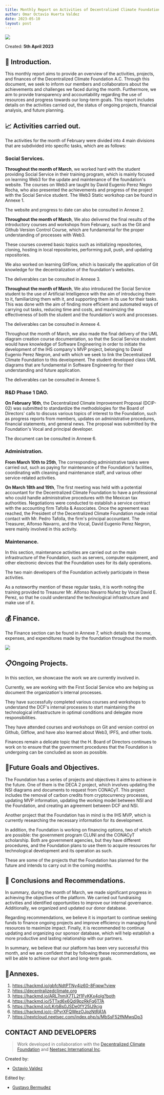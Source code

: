 ```yaml
---
title: Monthly Report on Activities of Decentralized Climate Foundation A.C. March 2023.
author: Omar Octavio Huerta Valdez
date: 2023-05-10
layout: post
---
```


![](/assets/marchreportEN/Img0.png)

Created: **5th April 2023**


## :beginner: Introduction.
This monthly report aims to provide an overview of the activities, projects, and finances of the Decentralized Climate Foundation A.C. Through this document, we seek to inform our members and collaborators about the achievements and challenges we faced during the month. Furthermore, we aim to provide transparency and accountability regarding the use of resources and progress towards our long-term goals. This report includes details on the activities carried out, the status of ongoing projects, financial analysis, and future planning.


## 📈 Activities carried out.

The activities for the month of February were divided into 4 main divisions that are subdivided into specific tasks, which are as follows:

### **Social Services.**

**Throughout the month of March**, we worked hard with the student providing Social Service in their training program, which is mainly focused on learning Web3 for the update and maintenance of the foundation's website. The courses on Web3 are taught by David Eugenio Perez Negro Rocha, who also presented the achievements and progress of the project with the Social Service student. The Web3 Static workshop can be found in Annexe 1.

The website and progress to date can also be consulted in Annexe 2.

**Throughout the month of March**, We also delivered the final results of the introductory courses and workshops from February, such as the Git and Github Version Control Course, which are fundamental for the proper understanding of processes with Web3.

These courses covered basic topics such as initializing repositories, cloning, hosting in local repositories, performing pull, push, and updating repositories.

We also worked on learning GitFlow, which is basically the application of Git knowledge for the decentralization of the foundation's websites.

The deliverables can be consulted in Annexe 3.

**Throughout the month of March**, We also introduced the Social Service student to the use of Artificial Intelligence with the aim of introducing them to it, familiarizing them with it, and supporting them in its use for their tasks. This was done with the aim of finding more efficient and automated ways of carrying out tasks, reducing time and costs, and maximizing the effectiveness of both the student and the foundation's work and processes.

The deliverables can be consulted in Annexe 4.

Throughout the month of March, we also made the final delivery of the UML diagram creation course documentation, so that the Social Service student would have knowledge of Software Engineering in order to initiate the development of the IHS company's MVP project, belonging to David Eugenio Perez Negron, and with which we seek to link the Decentralized Climate Foundation to this development. The student developed class UML diagrams that are fundamental in Software Engineering for their understanding and future application.

The deliverables can be consulted in Annexe 5.


### **R&D Phase 1 DAO.**

**On February 16th**, the Decentralized Climate Improvement Proposal (DCIP-02) was submitted to standardize the methodologies for the Board of Directors' calls to discuss various topics of interest to the Foundation, such as progress reports from members, updates on administrative procedures, financial statements, and general news. The proposal was submitted by the Foundation's Vocal and principal developer.

The document can be consulted in Annexe 6.

### **Administration.**

**From March 10th to 25th**, The corresponding administrative tasks were carried out, such as paying for maintenance of the Foundation's facilities, coordinating with cleaning and maintenance staff, and various other service-related activities.

**On March 18th and 19th**, The first meeting was held with a potential accountant for the Decentralized Climate Foundation to have a professional who could handle administrative procedures with the Mexican tax authorities. Negotiations were conducted to establish a service contract with the accounting firm Tafolla & Associates. Once the agreement was reached, the President of the Decentralized Climate Foundation made initial contact with Mr. Pedro Tafolla, the firm's principal accountant. The Treasurer, Alfonso Navarro, and the Vocal, David Eugenio Perez Negron, were mainly involved in this activity.

### **Maintenance.**

In this section, maintenance activities are carried out on the main infrastructure of the Foundation, such as servers, computer equipment, and other electronic devices that the Foundation uses for its daily operations.

The two main developers of the Foundation actively participate in these activities.

As a noteworthy mention of these regular tasks, it is worth noting the training provided to Treasurer Mr. Alfonso Navarro Nuñez by Vocal David E. Perez, so that he could understand the technological infrastructure and make use of it.

## :moneybag: Finance.

The Finance section can be found in Annexe 7, which details the income, expenses, and expenditures made by the foundation throughout the month.

![](/assets/marchreportEN/Img1.png)

## :clipboard:Ongoing Projects.

In this section, we showcase the work we are currently involved in.

Currently, we are working with the First Social Service who are helping us document the organization's internal processes.

They have successfully completed various courses and workshops to understand the DCF's internal processes to start maintaining the technological infrastructure in optimal conditions and delegate more responsibilities.

They have attended courses and workshops on Git and version control on Github, Gitflow, and have also learned about Web3, IPFS, and other tools.

Finances remain a delicate topic that the H. Board of Directors continues to work on to ensure that the government procedures that the Foundation is undergoing can be concluded as soon as possible.

## :pencil:Future Goals and Objectives.
The Foundation has a series of projects and objectives it aims to achieve in the future. One of them is the DECA 2 project, which involves updating the NSI diagrams and documents to request from CONACyT. This project includes the removal of carbon credits from cryptocurrency processes, updating MVP information, updating the working model between NSI and the Foundation, and creating an agreement between DCF and NSI.

Another project that the Foundation has in mind is the IHS MVP, which is currently researching the necessary information for its development.

In addition, the Foundation is working on financing options, two of which are possible: the government program CLUNI and the CONACyT scholarship. Both are government agencies, but they have different procedures, and the Foundation plans to use them to acquire resources for technological development and its operation as such.

These are some of the projects that the Foundation has planned for the future and intends to carry out in the coming months.

## 🎯 Conclusions and Recommendations.

In summary, during the month of March, we made significant progress in achieving the objectives of the platform. We carried out fundraising activities and identified opportunities to improve our internal governance. Additionally, we organized and updated our donor database.

Regarding recommendations, we believe it is important to continue seeking funds to finance ongoing projects and improve efficiency in managing fund resources to maximize impact. Finally, it is recommended to continue updating and organizing our sponsor database, which will help establish a more productive and lasting relationship with our partners.

In summary, we believe that our platform has been very successful this month, and we are confident that by following these recommendations, we will be able to achieve our short and long-term goals.

## :beginner:Annexes.

1. https://hackmd.io/gbfcNdtPTNy4jz60-8Fqpw?view
2. https://decentralizedclimate.org
3. https://hackmd.io/ARL7nmX7TL2f1FvKKx4olg?both
4. https://hackmd.io/5TTxd6x6Qdi9pzRkFq6T7A
5. https://hackmd.io/LKrbBs0JSDe0fY25IJ9cjg
6. https://hackmd.io/c-0PvrXFQWezOJpzNtRA1A
7. https://nextcloud.neetsec.com/index.php/s/MbSsF52fNMwsDp3


## CONTACT AND DEVELOPERS
> Work developed in collaboration with the [Decentralized Climate Foundation](https://decentralizedclimate.org) and [Neetsec International Inc](https://neetsec.com).

Created by:
- [Octavio Valdez](mailto:ohuerta@decentralizedclimate.org)

Edited by:
- [Gustavo Bermudez](mailto:nizaries44@gmail.com)


